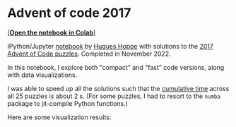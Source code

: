 # Advent of code 2017

[[**Open the notebook in Colab**]](https://colab.research.google.com/github/hhoppe/advent_of_code_2017/blob/main/advent_of_code_2017.ipynb)

IPython/Jupyter [notebook](https://github.com/hhoppe/advent_of_code_2017/blob/main/advent_of_code_2017.ipynb) by [Hugues Hoppe](http://hhoppe.com/) with solutions to the [2017 Advent of Code puzzles](https://adventofcode.com/2017).
Completed in November 2022.

In this notebook, I explore both "compact" and "fast" code versions, along with data visualizations.

I was able to speed up all the solutions such that the [cumulative time](#timings) across all 25 puzzles is about 2 s.
(For some puzzles, I had to resort to the `numba` package to jit-compile Python functions.)

Here are some visualization results:
